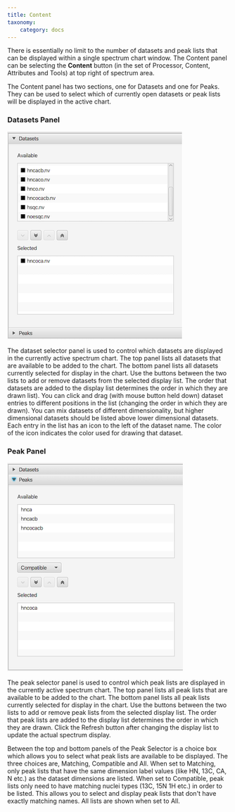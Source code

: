 ```yaml
---
title: Content 
taxonomy:
    category: docs
---
```


There is essentially no limit to the number of datasets and peak lists that can be displayed within a single spectrum chart window.  The Content panel can be selecting the **Content** button (in the set of Processor, Content, Attributes and Tools) at top right of spectrum area.

The Content panel has two sections, one for Datasets and one for Peaks.  They can be used to select which of currently open datasets or peak lists will be displayed in the active chart.

### Datasets Panel
![Data Selector](images/datasets.png)

The dataset selector panel is used to control which datasets are displayed in the currently active spectrum chart.  The top panel lists all datasets that are available to be added to the chart.  The bottom panel lists all datasets currently selected for display in the chart.  Use the buttons between the two lists to add or remove datasets from the selected display list.  The order that datasets are added to the display list determines the order in which they are drawn  list).  You can click and drag (with mouse button held down) dataset entries to different positions in the list (changing the order in which they are drawn).  You can mix datasets of different dimensionality, but higher dimensional datasets should be listed above lower dimensional datasets.  Each entry in the list has an icon to the left of the dataset name.  The color of the icon indicates the color used for drawing that dataset.

### Peak Panel
![Peak Selector](images/peaks.png)

The peak selector panel is used to control which peak lists are displayed in the currently active spectrum chart.  The top panel lists all peak lists that are available to be added to the chart.  The bottom panel lists all peak lists currently selected for display in the chart.  Use the buttons between the two lists to add or remove peak lists from the selected display list.  The order that peak lists are added to the display list determines the order in which they are drawn.  Click the Refresh button after changing the display list to update the actual spectrum display.

Between the top and bottom panels of the Peak Selector is a choice box which allows you to select what peak lists are available to be displayed.  The three choices are, Matching, Compatible and All.  When set to Matching, only peak lists that have the same dimension label values (like HN, 13C, CA, N etc.) as the dataset dimensions are listed.  When set to Compatible, peak lists only need to have matching nuclei types (13C, 15N 1H etc.) in order to be listed.  This allows you to select and display peak lists that don't have exactly matching names.  All lists are shown when set to All.
